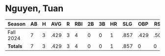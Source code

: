 # Nguyen, Tuan

| Season      | AB          | H           | AVG         | R           | RBI         | 2B          | 3B          | HR          | SLG         | OBP         | RSP         | SAF         | K           | BB          | PO          | A           | E           | FAVE        | IP          | H           | K           | BB          | R           | ER          | ERA         
| ----------- | ----------- | ----------- | ----------- | ----------- | ----------- | ----------- | ----------- | ----------- | ----------- | ----------- | ----------- | ----------- | ----------- | ----------- | ----------- | ----------- | ----------- | ----------- | ----------- | ----------- | ----------- | ----------- | ----------- | ----------- | ----------- 
| Fall 2024   | 7           | 3           | .429        | 3           | 4           | 0           | 0           | 1           | .857        | .429        | .500        | 0           | 1           | 0           | 3           | 0           | 0           | 1.000       | 0           | 0           | 0           | 0           | 0           | 0           | .000        
| **Totals**  | 7           | 3           | .429        | 3           | 4           | 0           | 0           | 1           | .857        | 0           | 0           | 0           | 1           | 0           | 3           | 0           | 0           | 1.000       | 0.0         | 0           | 0           | 0           | 0           | 0           | 0           
